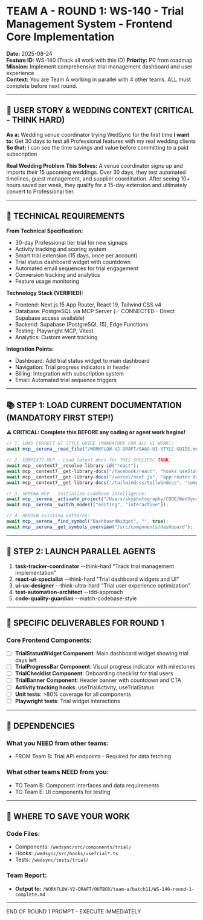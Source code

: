 # TEAM A - ROUND 1: WS-140 - Trial Management System - Frontend Core Implementation

**Date:** 2025-08-24  
**Feature ID:** WS-140 (Track all work with this ID)
**Priority:** P0 from roadmap  
**Mission:** Implement comprehensive trial management dashboard and user experience  
**Context:** You are Team A working in parallel with 4 other teams. ALL must complete before next round.

---

## 🎯 USER STORY & WEDDING CONTEXT (CRITICAL - THINK HARD)

**As a:** Wedding venue coordinator trying WedSync for the first time
**I want to:** Get 30 days to test all Professional features with my real wedding clients
**So that:** I can see the time savings and value before committing to a paid subscription

**Real Wedding Problem This Solves:**
A venue coordinator signs up and imports their 15 upcoming weddings. Over 30 days, they test automated timelines, guest management, and supplier coordination. After seeing 10+ hours saved per week, they qualify for a 15-day extension and ultimately convert to Professional tier.

---

## 🎯 TECHNICAL REQUIREMENTS

**From Technical Specification:**
- 30-day Professional tier trial for new signups
- Activity tracking and scoring system
- Smart trial extension (15 days, once per account)
- Trial status dashboard widget with countdown
- Automated email sequences for trial engagement
- Conversion tracking and analytics
- Feature usage monitoring

**Technology Stack (VERIFIED):**
- Frontend: Next.js 15 App Router, React 19, Tailwind CSS v4
- Database: PostgreSQL via MCP Server (✅ CONNECTED - Direct Supabase access available)
- Backend: Supabase (PostgreSQL 15), Edge Functions
- Testing: Playwright MCP, Vitest
- Analytics: Custom event tracking

**Integration Points:**
- Dashboard: Add trial status widget to main dashboard
- Navigation: Trial progress indicators in header
- Billing: Integration with subscription system
- Email: Automated trial sequence triggers

---

## 📚 STEP 1: LOAD CURRENT DOCUMENTATION (MANDATORY FIRST STEP!)

**⚠️ CRITICAL: Complete this BEFORE any coding or agent work begins!**

```typescript
// 1. LOAD CORRECT UI STYLE GUIDE (MANDATORY FOR ALL UI WORK):
await mcp__serena__read_file("/WORKFLOW-V2-DRAFT/SAAS-UI-STYLE-GUIDE.md");

// 2. CONTEXT7 MCP - Load latest docs for THIS SPECIFIC TASK:
await mcp__context7__resolve-library-id("react");
await mcp__context7__get-library-docs("/facebook/react", "hooks useState useEffect", 2000);
await mcp__context7__get-library-docs("/vercel/next.js", "app-router dashboard", 2000);
await mcp__context7__get-library-docs("/tailwindcss/tailwindcss", "components widgets", 1500);

// 3. SERENA MCP - Initialize codebase intelligence:
await mcp__serena__activate_project("/Users/skyphotography/CODE/WedSync-2.0/WedSync2/wedsync");
await mcp__serena__switch_modes(["editing", "interactive"]);

// 4. REVIEW existing patterns:
await mcp__serena__find_symbol("DashboardWidget", "", true);
await mcp__serena__get_symbols_overview("/src/components/dashboard");
```

---

## 🚀 STEP 2: LAUNCH PARALLEL AGENTS

1. **task-tracker-coordinator** --think-hard "Track trial management implementation"
2. **react-ui-specialist** --think-hard "Trial dashboard widgets and UI"
3. **ui-ux-designer** --think-ultra-hard "Trial user experience optimization"
4. **test-automation-architect** --tdd-approach
5. **code-quality-guardian** --match-codebase-style

---

## 🎯 SPECIFIC DELIVERABLES FOR ROUND 1

### Core Frontend Components:
- [ ] **TrialStatusWidget Component**: Main dashboard widget showing trial days left
- [ ] **TrialProgressBar Component**: Visual progress indicator with milestones
- [ ] **TrialChecklist Component**: Onboarding checklist for trial users
- [ ] **TrialBanner Component**: Header banner with countdown and CTA
- [ ] **Activity tracking hooks**: useTrialActivity, useTrialStatus
- [ ] **Unit tests**: >80% coverage for all components
- [ ] **Playwright tests**: Trial widget interactions

---

## 🔗 DEPENDENCIES

### What you NEED from other teams:
- FROM Team B: Trial API endpoints - Required for data fetching

### What other teams NEED from you:
- TO Team B: Component interfaces and data requirements
- TO Team E: UI components for testing

---

## 💾 WHERE TO SAVE YOUR WORK

### Code Files:
- Components: `/wedsync/src/components/trial/`
- Hooks: `/wedsync/src/hooks/useTrial*.ts`
- Tests: `/wedsync/tests/trial/`

### Team Report:
- **Output to:** `/WORKFLOW-V2-DRAFT/OUTBOX/team-a/batch11/WS-140-round-1-complete.md`

---

END OF ROUND 1 PROMPT - EXECUTE IMMEDIATELY